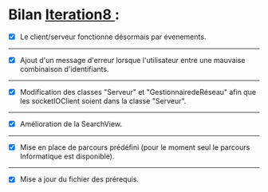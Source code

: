 # Bilan [Iteration8 ](https://github.com/L3-Info-Miage-Universite-Cote-D-Azur/pl2020-plpld/milestone/8)  : 

- [X] Le client/serveur fonctionne désormais par évenements.
-----------------------------------------------

- [X] Ajout d'un message d'erreur lorsque l'utilisateur entre une mauvaise combinaison d'identifiants.
-----------------------------------------------

- [X] Modification des classes "Serveur" et "GestionnairedeRéseau" afin que les socketIOClient soient dans la classe "Serveur".
-----------------------------------------------

- [X] Amélioration de la SearchView. 
-----------------------------------------------

- [X] Mise en place de parcours prédéfini (pour le moment seul le parcours Informatique est disponible).
-----------------------------------------------

- [X] Mise a jour du fichier des prérequis.

